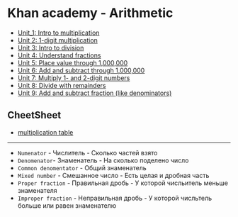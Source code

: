 # Khan academy - Arithmetic

- [Unit_1: Intro to multiplication][Unit_1]
- [Unit 2: 1-digit multiplication][Unit_2]
- [Unit 3: Intro to division][Unit_3]
- [Unit 4: Understand fractions][Unit_4]
- [Unit 5: Place value through 1,000,000][Unit_5]
- [Unit 6: Add and subtract through 1,000,000][Unit_6]
- [Unit 7: Multiply 1- and 2-digit numbers][Unit_7]
- [Unit 8: Divide with remainders][Unit_8]
- [Unit 9: Add and subtract fraction (like denominators)][Unit_9]

## CheetSheet

- [multiplication table]

---------------------------------------

- `Numenator` - Числитель - Сколько частей взято
- `Denomenator`- Знаменатель - На сколько поделено число
- `Common denomentator` - Общий знаменатель
- `Mixed number` - Смешанное число - Есть целая и дробная часть
- `Proper fraction` - Правильная дробь - У которой числьитель меньше знаменателя
- `Improper fraction` - Неправильная дробь - У которой числьтель больше или равен знаменателю


[Unit_1]: ./01_Unit_IntroToMultiplication/README.md
[Unit_2]: ./02_Unit_1-digitMultiplication/README.md
[Unit_3]: ./03_Unit_IntroToDivision/README.md
[Unit_4]: ./04_Unit_UnderstandFractions/README.md
[Unit_5]: ./05_Unit_PlaceValueThrough1000000/README.md
[Unit_6]: ./06_Unit_AddAndSubThrough1000000/README.md
[Unit_7]: ./07_Unit_Multiply1And2DigitNumbers/README.md
[Unit_8]: ./08_Unit_DivideWithRemainders/README.md
[Unit_9]: ./09_Unit_AddAndSubtractFraction/README.md

[multiplication table]: ./Tables/README.md
